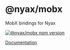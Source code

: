 # @nyax/mobx

MobX bindings for Nyax

[![@nyax/mobx npm version](https://img.shields.io/npm/v/@nyax/mobx.svg?label=@nyax/mobx)](https://github.com/SpringNyan/nyax/tree/master/packages/mobx)

[Documentation](https://nyax.js.org)
